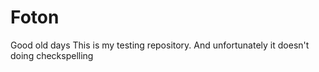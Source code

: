 # Foton
Good old days
This is my testing repository. 
And unfortunately it doesn't doing checkspelling

